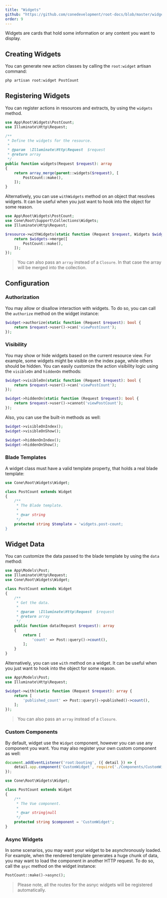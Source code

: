 ```yaml
---
title: "Widgets"
github: "https://github.com/conedevelopment/root-docs/blob/master/widgets.md"
order: 9
---
```


Widgets are cards that hold some information or any content you want to display.

## Creating Widgets

You can generate new action classes by calling the `root:widget` artisan command:

```sh
php artisan root:widget PostCount
```

## Registering Widgets

You can register actions in resources and extracts, by using the `widgets` method.

```php
use App\Root\Widgets\PostCount;
use Illuminate\Http\Request;

/**
 * Define the widgets for the resource.
 *
 * @param  \Illuminate\Http\Request  $request
 * @return array
 */
public function widgets(Request $request): array
{
    return array_merge(parent::widgets($request), [
        PostCount::make(),
    ]);
}
```

Alternatively, you can use `withWidgets` method on an object that resolves widgets. It can be useful when you just want to hook into the object for some reason.

```php
use App\Root\Widgets\PostCount;
use Cone\Root\Support\Collections\Widgets;
use Illuminate\Http\Request;

$resource->withWidgets(static function (Request $request, Widgets $widgets): Widgets {
    return $widgets->merge([
        PostCount::make(),
    ]);
});
```

> You can also pass an `array` instead of a `Closure`. In that case the array will be merged into the collection.

## Configuration

### Authorization

You may allow or disallow interaction with widgets. To do so, you can call the `authorize` method on the widget instance:

```php
$widget->authorize(static function (Request $request): bool {
    return $request->user()->can('viewPostCount');
});
```

### Visibility

You may show or hide widgets based on the current resource view. For example, some widgets might be visible on the index page, while others should be hidden. You can easily customize the action visibility logic using the `visibleOn` and `hiddenOn` methods:

```php
$widget->visibleOn(static function (Request $request): bool {
    return $request->user()->can('viewPostCount');
});

$widget->hiddenOn(static function (Request $request): bool {
    return $request->user()->cannot('viewPostCount');
});
```

Also, you can use the built-in methods as well:

```php
$widget->visibleOnIndex();
$widget->visibleOnShow();

$widget->hiddenOnIndex();
$widget->hiddenOnShow();
```

### Blade Templates

A widget class must have a valid template property, that holds a real blade template:

```php
use Cone\Root\Widgets\Widget;

class PostCount extends Widget
{
    /**
     * The Blade template.
     *
     * @var string
     */
    protected string $template = 'widgets.post-count;
}
```

## Widget Data

You can customize the data passed to the blade template by using the `data` method:

```php
use App\Models\Post;
use Illuminate\Http\Request;
use Cone\Root\Widgets\Widget;

class PostCount extends Widget
{
    /**
     * Get the data.
     *
     * @param  \Illuminate\Http\Request  $request
     * @return array
     */
    public function data(Request $request): array
    {
        return [
            'count' => Post::query()->count(),
        ];
    }
}
```

Alternatively, you can use `with` method on a widget. It can be useful when you just want to hook into the object for some reason.

```php
use App\Models\Post;
use Illuminate\Http\Request;

$widget->with(static function (Request $request): array {
    return [
        'published_count' => Post::query()->published()->count(),
    ];
});
```

> You can also pass an `array` instead of a `Closure`.

### Custom Components

By default, widget use the `Widget` component, however you can use any component you want. You may also register your own custom component as well:

```js
document.addEventListener('root:booting', ({ detail }) => {
    detail.app.component('CustomWidget', require('./Components/CustomWidget').defaul);
});
```

```php
use Cone\Root\Widgets\Widget;

class PostCount extends Widget
{
    /**
     * The Vue component.
     *
     * @var string|null
     */
    protected string $component = 'CustomWidget';
}
```

### Async Widgets

In some scenarios, you may want your widget to be asynchronously loaded. For example, when the rendered template generates a huge chunk of data, you may want to load the component in another HTTP request. To do so, call the `ąsyc` method on  the widget instance:

```php
PostCount::make()->async();
```

> Please note, all the routes for the asnyc widgets will be registered automatically.
